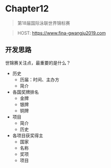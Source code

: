 # Chapter12

> 第18届国际泳联世界锦标赛

> HOST: https://www.fina-gwangju2019.com



## 开发思路

世锦赛关注点，最重要的是什么？

- 历史
    - 历届：时间、主办方
    - 简介
- 各国奖牌排名
    - 金牌
    - 银牌
    - 铜牌
- 项目
    - 简介
    - 历史
- 各项目获奖得主
    - 国家
    - 名称
    - 奖项
    - 项目


